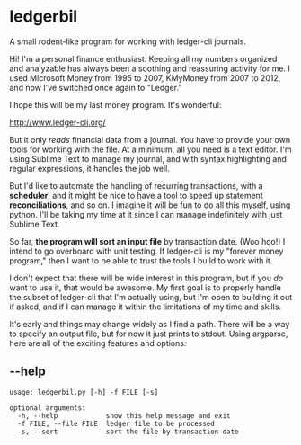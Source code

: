 # ledgerbil

A small rodent-like program for working with ledger-cli journals.

Hi! I'm a personal finance enthusiast. Keeping all my numbers organized and analyzable has always been a soothing and reassuring activity for me. I used Microsoft Money from 1995 to 2007, KMyMoney from 2007 to 2012, and now I've switched once again to "Ledger."

I hope this will be my last money program. It's wonderful:

http://www.ledger-cli.org/

But it only *reads* financial data from a journal. You have to provide your own tools for working with the file. At a minimum, all you need is a text editor. I'm using Sublime Text to manage my journal, and with syntax highlighting and regular expressions, it handles the job well.

But I'd like to automate the handling of recurring transactions, with a **scheduler**, and it might be nice to have a tool to speed up statement **reconciliations**, and so on. I imagine it will be fun to do all this myself, using python. I'll be taking my time at it since I can manage indefinitely with just Sublime Text.

So far, **the program will sort an input file** by transaction date. (Woo hoo!) I intend to go overboard with unit testing. If ledger-cli is my "forever money program," then I want to be able to trust the tools I build to work with it.

I don't expect that there will be wide interest in this program, but if you *do* want to use it, that would be awesome. My first goal is to properly handle the subset of ledger-cli that I'm actually using, but I'm open to building it out if asked, and if I can manage it within the limitations of my time and skills.

It's early and things may change widely as I find a path. There will be a way to specify an output file, but for now it just prints to stdout. Using argparse, here are all of the exciting features and options:

## --help

    usage: ledgerbil.py [-h] -f FILE [-s]
    
    optional arguments:
      -h, --help            show this help message and exit
      -f FILE, --file FILE  ledger file to be processed
      -s, --sort            sort the file by transaction date
